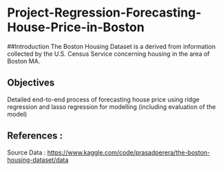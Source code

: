 # Project-Regression-Forecasting-House-Price-in-Boston
##Introduction
The Boston Housing Dataset is a derived from information collected by the U.S. Census Service concerning housing in the area of Boston MA.

## Objectives 
Detailed end-to-end process of forecasting house price using ridge regression and lasso regression for modelling (including evaluation of the model)

## References :
Source Data : https://www.kaggle.com/code/prasadperera/the-boston-housing-dataset/data
